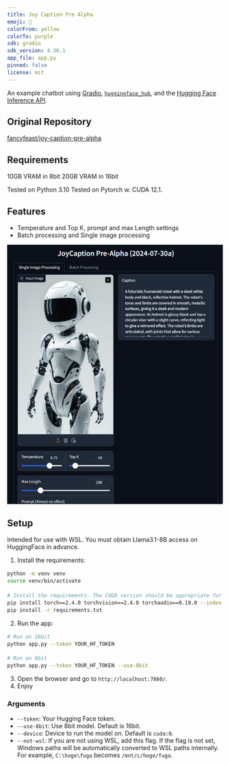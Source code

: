 ```yaml
---
title: Joy Caption Pre Alpha
emoji: 💬
colorFrom: yellow
colorTo: purple
sdk: gradio
sdk_version: 4.36.1
app_file: app.py
pinned: false
license: mit
---
```


An example chatbot using [Gradio](https://gradio.app), [`huggingface_hub`](https://huggingface.co/docs/huggingface_hub/v0.22.2/en/index), and the [Hugging Face Inference API](https://huggingface.co/docs/api-inference/index).

## Original Repository

[fancyfeast/joy-caption-pre-alpha](https://huggingface.co/spaces/fancyfeast/joy-caption-pre-alpha)

## Requirements

10GB VRAM in 8bit
20GB VRAM in 16bit

Tested on Python 3.10
Tested on Pytorch w. CUDA 12.1.

## Features

- Temperature and Top K, prompt and max Length settings
- Batch processing and Single image processing

![image](sample/s1.png)

## Setup

Intended for use with WSL.
You must obtain Llama3.1-8B access on HuggingFace in advance.

1. Install the requirements:

```sh
python -m venv venv
source venv/bin/activate

# Install the requirements. The CUDA version should be appropriate for your environment.
pip install torch==2.4.0 torchvision==2.4.0 torchaudio==0.19.0 --index-url https://download.pytorch.org/whl/cu121
pip install -r requirements.txt
```

2. Run the app:

```sh
# Run on 16bit
python app.py --token YOUR_HF_TOKEN

# Run on 8bit
python app.py --token YOUR_HF_TOKEN --use-8bit
```

3. Open the browser and go to `http://localhost:7860/`.
4. Enjoy

### Arguments

- `--token`: Your Hugging Face token.
- `--use-8bit`: Use 8bit model. Default is 16bit.
- `--device`: Device to run the model on. Default is `cuda:0`.
- `--not-wsl`: If you are not using WSL, add this flag. If the flag is not set, Windows paths will be automatically converted to WSL paths internally. For example, `C:\hoge\fuga` becomes `/mnt/c/hoge/fuga`.
